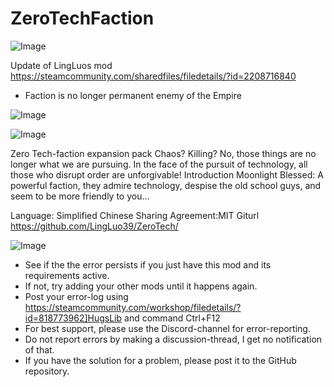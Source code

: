 # ZeroTechFaction

![Image](https://i.imgur.com/buuPQel.png)

Update of LingLuos mod
https://steamcommunity.com/sharedfiles/filedetails/?id=2208716840

- Faction is no longer permanent enemy of the Empire

![Image](https://i.imgur.com/pufA0kM.png)

	
![Image](https://i.imgur.com/Z4GOv8H.png)

Zero Tech-faction expansion pack
Chaos? Killing? No, those things are no longer what we are pursuing. In the face of the pursuit of technology, all those who disrupt order are unforgivable!
Introduction
Moonlight Blessed: A powerful faction, they admire technology, despise the old school guys, and seem to be more friendly to you...


Language: Simplified Chinese
Sharing Agreement:MIT
Giturl https://github.com/LingLuo39/ZeroTech/

![Image](https://i.imgur.com/PwoNOj4.png)



-  See if the the error persists if you just have this mod and its requirements active.
-  If not, try adding your other mods until it happens again.
-  Post your error-log using https://steamcommunity.com/workshop/filedetails/?id=818773962]HugsLib and command Ctrl+F12
-  For best support, please use the Discord-channel for error-reporting.
-  Do not report errors by making a discussion-thread, I get no notification of that.
-  If you have the solution for a problem, please post it to the GitHub repository.



